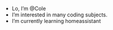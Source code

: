 -  Lo, I’m @Cole
-  I’m interested in many coding subjects.
-  I’m currently learning homeassistant

<!---
Collleee/Collleee is a ✨ special ✨ repository because its `README.md` (this file) appears on your GitHub profile.
You can click the Preview link to take a look at your changes.
--->
